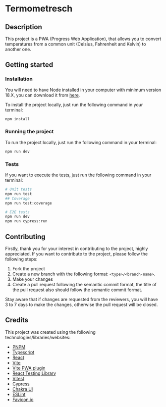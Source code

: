 # Termometresch

## Description
This project is a PWA (Progress Web Application), that allows you to convert temperatures 
from a common unit (Celsius, Fahrenheit and Kelvin) to another one.

## Getting started

### Installation
You will need to have Node installed in your computer with minimum version 18.X, 
you can download it from [here](https://nodejs.org/en/download/).

To install the project locally, just run the following command in your terminal:
```bash
npm install
```

### Running the project
To run the project locally, just run the following command in your terminal:

```bash
npm run dev
```

### Tests
If you want to execute the tests, just run the following command in your terminal:

```bash
# Unit tests
npm run test
## Coverage
npm run test:coverage

# E2E tests
npm run dev
npm run cypress:run
```

## Contributing
Firstly, thank you for your interest in contributing to the project, highly appreciated.
If you want to contribute to the project, please follow the following steps:

1. Fork the project
2. Create a new branch with the following format: `<type>/<branch-name>`.
3. Make your changes
4. Create a pull request following the semantic commit format, the title of the pull request also should follow the 
semantic commit format.

Stay aware that if changes are requested from the reviewers, you will have 3 to 7 days to make the changes, 
otherwise the pull request will be closed.

## Credits
This project was created using the following technologies/libraries/websites:
 - [PNPM](https://pnpm.io/)
 - [Typescript](https://www.typescriptlang.org/)
 - [React](https://reactjs.org/)
 - [Vite](https://vitejs.dev/)
 - [Vite PWA plugin](https://vite-pwa-org.netlify.app/)
 - [React Testing Library](https://testing-library.com/docs/react-testing-library/intro/)
 - [Vitest](https://vitest.dev/)
 - [Cypress](https://www.cypress.io/)
 - [Chakra UI](https://chakra-ui.com/)
 - [ESLint](https://eslint.org/)
 - [Favicon.io](https://favicon.io/)